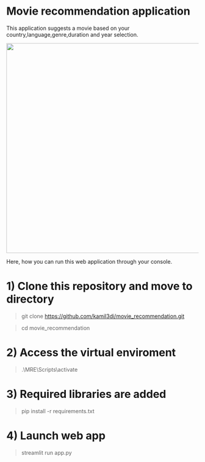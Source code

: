 # Movie recommendation application

This application suggests a movie based on your country,language,genre,duration and year selection.

<p align="center">
<img src="https://user-images.githubusercontent.com/29722241/131225562-64e055e3-5582-4fce-8e01-1ff41e87e067.png" width="600" height="550">
</p>

Here, how you can run this web application through your console.

# 1) Clone this repository and move to directory
> git clone https://github.com/kamil3di/movie_recommendation.git

> cd movie_recommendation

# 2) Access the virtual enviroment
> .\MRE\Scripts\activate

# 3) Required libraries are added
> pip install -r requirements.txt

# 4) Launch web app
> streamlit run app.py

